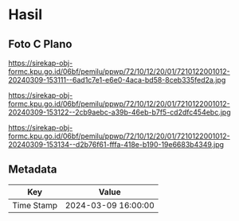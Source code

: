 # Hasil

## Foto C Plano

https://sirekap-obj-formc.kpu.go.id/06bf/pemilu/ppwp/72/10/12/20/01/7210122001012-20240309-153111--6ad1c7e1-e6e0-4aca-bd58-8ceb335fed2a.jpg

https://sirekap-obj-formc.kpu.go.id/06bf/pemilu/ppwp/72/10/12/20/01/7210122001012-20240309-153122--2cb9aebc-a39b-46eb-b7f5-cd2dfc454ebc.jpg

https://sirekap-obj-formc.kpu.go.id/06bf/pemilu/ppwp/72/10/12/20/01/7210122001012-20240309-153134--d2b76f61-fffa-418e-b190-19e6683b4349.jpg


## Metadata

| Key        | Value               |
| ---------- | ------------------- |
| Time Stamp | 2024-03-09 16:00:00 |



